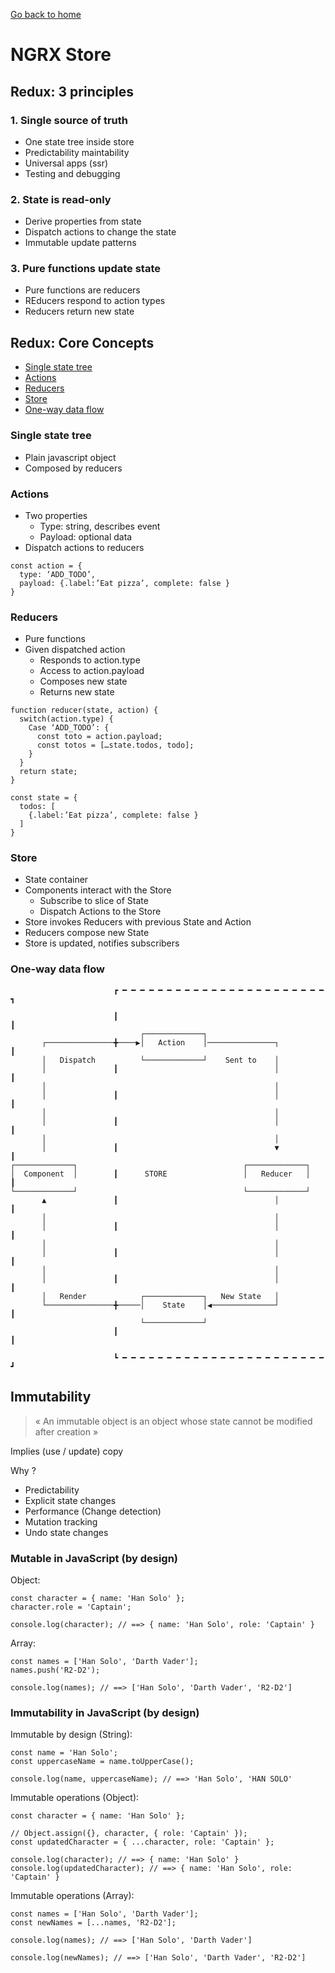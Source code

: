 [Go back to home](https://github.com/babelcodes/angular-ng/tree/master/doc)

# NGRX Store


## Redux: 3 principles

### 1\. Single source of truth
 - One state tree inside store
- Predictability maintability
- Universal apps (ssr)
- Testing and debugging

### 2\. State is read-only
- Derive properties from state
- Dispatch actions to change the state
- Immutable update patterns

### 3\. Pure functions update state
- Pure functions are reducers
- REducers respond to action types
- Reducers return new state

## Redux: Core Concepts

- [Single state tree](#single-state-tree)
- [Actions](#actions)
- [Reducers](#reducers)
- [Store](#store)
- [One-way data flow](#one-way-data-flow)

### Single state tree

- Plain javascript object
- Composed by reducers

### Actions

- Two properties
    - Type: string, describes event
    - Payload: optional data
- Dispatch actions to reducers

```
const action = {
  type: ‘ADD_TODO’,
  payload: {.label:’Eat pizza’, complete: false }
}
```

### Reducers

- Pure functions
- Given dispatched action
    - Responds to action.type
    - Access to action.payload
    - Composes new state
    - Returns new state

```
function reducer(state, action) {
  switch(action.type) {
    Case ‘ADD_TODO’: {
      const toto = action.payload;
      const totos = […state.todos, todo];
    }
  }
  return state;
}
```

```
const state = {
  todos: [
    {.label:’Eat pizza’, complete: false }
  ]
}
```

### Store

- State container
- Components interact with the Store
    - Subscribe to slice of State
    - Dispatch Actions to the Store
- Store invokes Reducers with previous State and Action
- Reducers compose new State
- Store is updated, notifies subscribers

### One-way data flow

```
                       ┏ ━ ━ ━ ━ ━ ━ ━ ━ ━ ━ ━ ━ ━ ━ ━ ━ ━ ━ ━ ━ ━ ━ ━ ┓
                                                                        
                       ┃                                               ┃
                             ┌─────────────┐                            
       ┌───────────────╋────▶│   Action    │───────────────┐           ┃
       │   Dispatch          └─────────────┘    Sent to    │            
       │               ┃                                   │           ┃
       │                                                   │            
       │               ┃                                   │           ┃
       │                                                   │            
       │               ┃                                   │           ┃
       │                                                   │            
       │               ┃                                   ▼           ┃
┌─────────────┐                                     ┌─────────────┐     
│  Component  │        ┃      STORE                 │   Reducer   │    ┃
└─────────────┘                                     └─────────────┘     
       ▲               ┃                                   │           ┃
       │                                                   │            
       │               ┃                                   │           ┃
       │                                                   │            
       │               ┃                                   │           ┃
       │                                                   │            
       │               ┃                                   │           ┃
       │   Render            ┌─────────────┐   New State   │            
       └───────────────╋─────│    State    │◀──────────────┘           ┃
                             └─────────────┘                            
                       ┃                                               ┃
                                                                        
                       ┗ ━ ━ ━ ━ ━ ━ ━ ━ ━ ━ ━ ━ ━ ━ ━ ━ ━ ━ ━ ━ ━ ━ ━ ┛

```

## Immutability

> « An immutable object is an object whose state cannot be modified after creation »

Implies (use / update) copy

Why ?
- Predictability
- Explicit state changes
- Performance (Change detection)
- Mutation tracking
- Undo state changes

### Mutable in JavaScript (by design)

Object:

```
const character = { name: 'Han Solo' };
character.role = 'Captain';

console.log(character); // ==> { name: 'Han Solo', role: 'Captain' }
```

Array:

```
const names = ['Han Solo', 'Darth Vader'];
names.push('R2-D2');

console.log(names); // ==> ['Han Solo', 'Darth Vader', 'R2-D2']
```


### Immutability in JavaScript (by design)

Immutable by design (String):

```
const name = 'Han Solo';
const uppercaseName = name.toUpperCase();

console.log(name, uppercaseName); // ==> 'Han Solo', 'HAN SOLO'
```

Immutable operations (Object):

```
const character = { name: 'Han Solo' };

// Object.assign({}, character, { role: 'Captain' });
const updatedCharacter = { ...character, role: 'Captain' };

console.log(character); // ==> { name: 'Han Solo' }
console.log(updatedCharacter); // ==> { name: 'Han Solo', role: 'Captain' }
```

Immutable operations (Array):

```
const names = ['Han Solo', 'Darth Vader'];
const newNames = [...names, 'R2-D2'];

console.log(names); // ==> ['Han Solo', 'Darth Vader']

console.log(newNames); // ==> ['Han Solo', 'Darth Vader', 'R2-D2']
```

